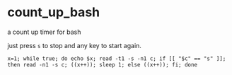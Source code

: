 # count_up_bash
a count up timer for bash

just press `s` to stop and any key to start again.

    x=1; while true; do echo $x; read -t1 -s -n1 c; if [[ "$c" == "s" ]]; then read -n1 -s c; ((x++)); sleep 1; else ((x++)); fi; done
